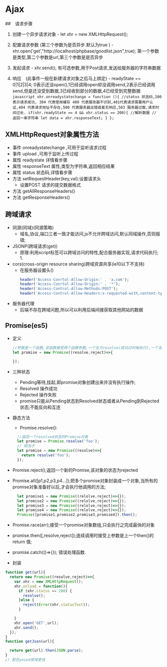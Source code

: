 # Ajax

##　请求步骤
  1. 创建一个异步请求对象
    - let xhr = new XMLHttpRequest();
  2. 配置请求参数 (第三个参数为是否异步.默认为true )
    - xhr.open('get',"http://localhost/phpbase/goodlist.json",true); 第一个参数是类型,第二个参数是url,第三个参数是是否异步

  3. 发起请求
    - xhr.send(); 有可选参数,用于Post请求,发送给服务器的字符串数据

  4. 响应　(此事件一般在新建请求对象之后马上绑定)
    - readyState == 0|1|2|3|4; 0表示还没open(),1已经调用open却没调用send,2表示已经调用send,但是还没受到数据,3已经收到部分的数据,4已经受到完整数据
    ```javascript
    xhr.onreadystatechange = function (){
      //status 状态码,200 表示请求成功, 304 代表使用缓存 400 代表服务器不识别,401代表请求需要用户认证,404 代表请求地址不存在,500 代表服务器出错或者无响应,503 服务器过载,请求时间过长.
      if(xhr.readyState == 4 && xhr.status == 200){
        //解析数据
        // 返回一串字符串
        let data = xhr.responseText;
      }
    };
    ```
## XMLHttpRequest对象属性方法
  - 事件 onreadystatechange ,可用于监听请求过程
  - 事件 upload ,可用于监听上传过程
  - 属性 readystate 详情看步骤
  - 属性 responseText 属性,类型为字符串,返回相应结果
  - 属性 status 状态码,详情看步骤
  - 方法 setRequestHeader(key,val):设置请求头
    - 设置POST 请求的提交数据格式
  - 方法 getAllResponseHeaders()
  - 方法 getResponseHeaders()

## 跨域请求
  - 同源(同域)(同源策略)
    - 域名,协议,端口三者一致才能访问,js不允许跨域访问,默认同域操作,否则报错;
  - JSONP(跨域请求(get))
    - 原理:利用script标签可以跨域访问的特性,配合服务器实现,请求代码执行;
      1.
  - cors(cross-origin resource sharing)跨域资源共享(ie10以下不支持)
    - 在服务器设置头()
      ```php
      header('Access-Conrtol-Allow-Origin:' . 'a.com');
      header('Access-Conrtol-Allow-Origin:' . '*');
      header('Access-Control-Allow-Methods:POST');
      header('Access-Control-Allow-Headers:x-requested-with,content-type');
      ```
  - 服务器代理
    - 后端不存在跨域问题,所以可以利用后端间接获取其他网站的数据

## Promise(es5)
  - 定义
    ```JavaScript
    //参数是一个函数,该函数接受两个函数参数,一个名为resolve(成功过时候执行),一个名为reject(失败的时候调用),一般用于异步操作.
    let promise = new Promise((resolve,reject)=>{

    });
    ```
  - 三种状态
    - Pending等待,挂起,即promise对象创建出来并没有执行操作;
    - Resolved 操作成功
    - Rejected 操作失败
    - promise只能从Pending状态到Resolved状态或者从Pending到Rejected状态;不能反向和互连
  - 静态方法
    - Promise.resolve():
    ```javascript
      //返回一个resolved状态的Promise对象
      let promise = Promise.resolve('foo');
      // 相当于
      let promise = new Promise((resolve)=>{
        return resolve('foo');
      });
    ```
  - Promise.reject();返回一个新的Promise,该对象的状态为rejected
  - Promise.all([p1,p2,p3,p4...]);把多个promise对象封装成一个对象,当所有的promise对象准备好以后,才会执行他调用的方法;
    ```javascript
      let promise1 = new Promise((relolve,reject)=>{});
      let promise2 = new Promise((relolve,reject)=>{});
      let promise3 = new Promise((relolve,reject)=>{});
      let promise4 = new Promise((relolve,reject)=>{});
      Promise([promise1,promise2,promise3,promise4]).then();
    ```
  - Promise.race(arr);接受一个promise对象数组,只会执行之完成最快的对象
  - promise.then([,resolve,reject]);连续调用时接受上参数是上一个then()的return 值;
  - promise.catch(()=>{}); 错误处理函数.

  - 封装
  ```js
  function get(url){
    return new Promise((resolve,reject)=>{
      var xhr = new XMLHttpRequest();
      xhr.onload = function(){
        if (xhr.status == 200) {
          resolve();
        }else {
          reject(Error(xhr.statusText));
        }

      }
      xhr.open('GET',url);
      xhr.send();
    });
  }
  function getJson(url){

    return get(url).then(JSON.parse);
  }
  // 配合yeied使用更佳
  ```
